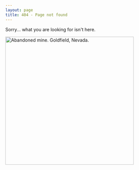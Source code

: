 ```yaml
---
layout: page
title: 404 - Page not found
---
```

Sorry... what you are looking for isn't here.

[<img src="{{ site.baseurl }}/images/LC-USF33-%20003570-M1.jpg" alt="Abandoned mine. Goldfield, Nevada." style="width: 400px;"/>](http://www.loc.gov/pictures/item/fsa1997013196/PP/)
